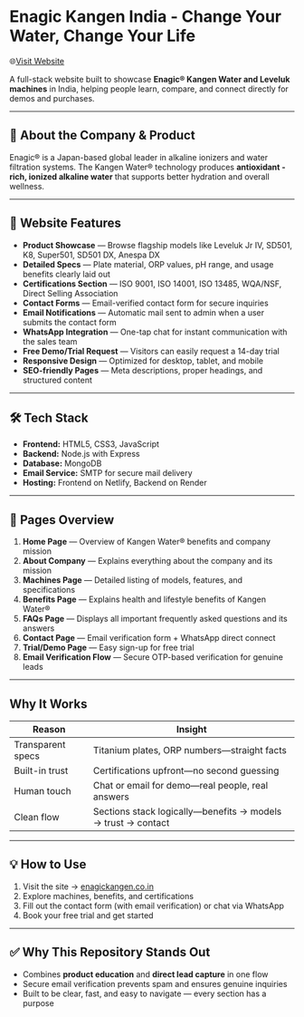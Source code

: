 # Enagic Kangen India - Change Your Water, Change Your Life  
🌐[Visit Website](https://enagickangen.co.in)

A full-stack website built to showcase **Enagic® Kangen Water and Leveluk machines** in India, helping people learn, compare, and connect directly for demos and purchases.

---

## 📌 About the Company & Product
Enagic® is a Japan-based global leader in alkaline ionizers and water filtration systems. The Kangen Water® technology produces **antioxidant - rich, ionized alkaline water** that supports better hydration and overall wellness.

---

## 🚀 Website Features
- **Product Showcase** — Browse flagship models like Leveluk Jr IV, SD501, K8, Super501, SD501 DX, Anespa DX  
- **Detailed Specs** — Plate material, ORP values, pH range, and usage benefits clearly laid out  
- **Certifications Section** — ISO 9001, ISO 14001, ISO 13485, WQA/NSF, Direct Selling Association  
- **Contact Forms** — Email-verified contact form for secure inquiries  
- **Email Notifications** — Automatic mail sent to admin when a user submits the contact form  
- **WhatsApp Integration** — One-tap chat for instant communication with the sales team  
- **Free Demo/Trial Request** — Visitors can easily request a 14-day trial  
- **Responsive Design** — Optimized for desktop, tablet, and mobile  
- **SEO-friendly Pages** — Meta descriptions, proper headings, and structured content

---

## 🛠 Tech Stack
- **Frontend:** HTML5, CSS3, JavaScript  
- **Backend:** Node.js with Express  
- **Database:** MongoDB  
- **Email Service:** SMTP for secure mail delivery  
- **Hosting:** Frontend on Netlify, Backend on Render  

---

## 📄 Pages Overview
1. **Home Page** — Overview of Kangen Water® benefits and company mission
2. **About Company** — Explains everything about the company and its mission
3. **Machines Page** — Detailed listing of models, features, and specifications  
4. **Benefits Page** — Explains health and lifestyle benefits of Kangen Water®  
5. **FAQs Page** — Displays all important frequently asked questions and its answers   
6. **Contact Page** — Email verification form + WhatsApp direct connect  
7. **Trial/Demo Page** — Easy sign-up for free trial  
8. **Email Verification Flow** — Secure OTP-based verification for genuine leads

---
## Why It Works

| Reason | Insight |
|--------|---------|
| Transparent specs | Titanium plates, ORP numbers—straight facts |
| Built-in trust | Certifications upfront—no second guessing |
| Human touch | Chat or email for demo—real people, real answers |
| Clean flow | Sections stack logically—benefits → models → trust → contact |

---
## 💡 How to Use
1. Visit the site → [enagickangen.co.in](https://enagickangen.co.in)  
2. Explore machines, benefits, and certifications  
3. Fill out the contact form (with email verification) or chat via WhatsApp  
4. Book your free trial and get started

---

## ✅ Why This Repository Stands Out
- Combines **product education** and **direct lead capture** in one flow  
- Secure email verification prevents spam and ensures genuine inquiries  
- Built to be clear, fast, and easy to navigate — every section has a purpose
